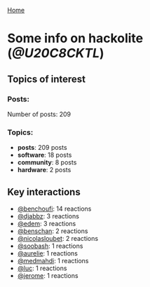 [Home](https://kelu124.github.io/echommunity/)

# Some info on __hackolite__ (_@U20C8CKTL_)


## Topics of interest

### Posts: 

Number of posts: 209

### Topics:

* __posts__: 209 posts
* __software__: 18 posts
* __community__: 8 posts
* __hardware__: 2 posts

## Key interactions 

* [@benchoufi](./U0B47KC3S.md): 14 reactions
* [@djabbz](./U2PFHNN3C.md): 3 reactions
* [@edem](./U34N7NQNR.md): 3 reactions
* [@benschan](./U1PKXQVDW.md): 2 reactions
* [@nicolasloubet](./U04H8570R.md): 2 reactions
* [@soobash](./U1PAGSKGU.md): 1 reactions
* [@aurelie](./U37GZRZU6.md): 1 reactions
* [@medmahdi](./U36QEPF51.md): 1 reactions
* [@luc](./U0AAL4W13.md): 1 reactions
* [@jerome](./U07UEJC2H.md): 1 reactions
